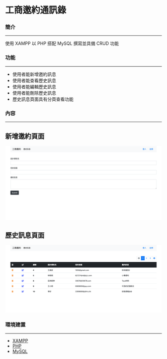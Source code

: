 # 工商邀約通訊錄
### 簡介
---
使用 XAMPP 以 PHP 搭配 MySQL 撰寫並具備 CRUD 功能
### 功能
---
* 使用者能新增邀約訊息
* 使用者能查看歷史訊息
* 使用者能編輯歷史訊息
* 使用者能刪除歷史訊息
* 歷史訊息頁面具有分頁查看功能
### 內容
---
## 新增邀約頁面
![GitHub](https://github.com/bagoyammy6/PHP/blob/main/form_page.png)
## 歷史訊息頁面
![GitHub](https://github.com/bagoyammy6/PHP/blob/main/history_page.png)
### 環境建置
---
* [XAMPP](https://www.apachefriends.org/zh_tw/download.html)
* [PHP](https://www.php.net/)
* [MySQL](https://www.mysql.com/)
